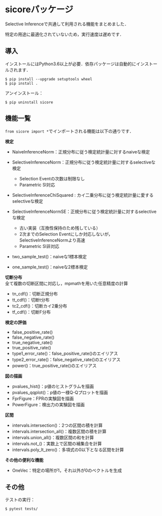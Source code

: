 # sicoreパッケージ
Selective Inferenceで共通して利用される機能をまとめました．

特定の用途に最適化されていないため，実行速度は遅めです．

## 導入
インストールにはPython3.6以上が必要．依存パッケージは自動的にインストールされます．
```
$ pip install --upgrade setuptools wheel
$ pip install .
```
アンインストール：
```
$ pip uninstall sicore
```


## 機能一覧
`from sicore import *`でインポートされる機能は以下の通りです．

**検定**
- NaiveInferenceNorm：正規分布に従う検定統計量に対するnaiveな検定
- SelectiveInferenceNorm：正規分布に従う検定統計量に対するselectiveな検定
    - Selection Eventの次数は制限なし
    - Parametric SI対応
- SelectiveInferenceChiSquared : カイ二乗分布に従う検定統計量に愛するselectiveな検定

- SelectiveInferenceNormSE：正規分布に従う検定統計量に対するselectiveな検定
    - 古い実装（互換性保持のため残している）
    - 2次までのSelection Eventにしか対応しないが，SelectiveInferenceNormより高速
    - Parametric SI非対応
- two_sample_test()：naiveな1標本検定
- one_sample_test()：naiveな2標本検定

**切断分布**  
全て複数の切断区間に対応し，mpmathを用いた任意精度の計算
- tn_cdf()：切断正規分布
- tt_cdf()：切断t分布
- tc2_cdf()：切断カイ2乗分布
- tf_cdf()：切断F分布

**検定の評価**
- false_positive_rate()
- false_negative_rate()
- true_negative_rate()
- true_positive_rate()
- type1_error_rate()：false_positive_rate()のエイリアス
- type2_error_rate()：false_negative_rate()のエイリアス
- power()：true_positive_rate()のエイリアス

**図の描画**
- pvalues_hist()：p値のヒストグラムを描画
- pvalues_qqplot()：p値の一様Q-Qプロットを描画
- FprFigure：FPRの実験図を描画
- PowerFigure：検出力の実験図を描画

**区間**
- intervals.intersection()：2つの区間の積を計算
- intervals.intersection_all()：複数区間の積を計算
- intervals.union_all()：複数区間の和を計算
- intervals.not_()：実数上で区間の補集合を計算
- intervals.poly_lt_zero()：多項式の0以下となる区間を計算

**その他の便利な機能**
- OneVec：特定の場所が1，それ以外が0のベクトルを生成


## その他
テストの実行：
```
$ pytest tests/
```
